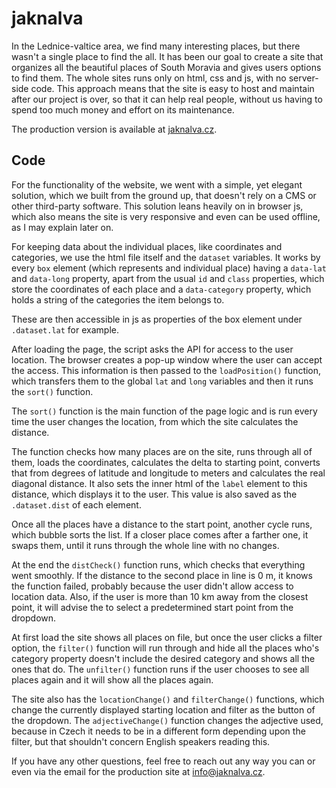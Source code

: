 # jaknalva
In the Lednice-valtice area, we find many interesting places, but there wasn't a single place to find the all. It has been our goal to create a site that organizes all the beautiful places of South Moravia and gives users options to find them. The whole sites runs only on html, css and js, with no server-side code. This approach means that the site is easy to host and maintain after our project is over, so that it can help real people, without us having to spend too much money and effort on its maintenance.

The production version is available at [jaknalva.cz](jaknalva.cz).

## Code

For the functionality of the website, we went with a simple, yet elegant solution, which we built from the ground up, that doesn't rely on a CMS or other third-party software. This solution leans heavily on in browser js, which also means the site is very responsive and even can be used offline, as I may explain later on.

For keeping data about the individual places, like coordinates and categories, we use the html file itself and the `dataset` variables. It works by every `box` element (which represents and individual place) having a `data-lat` and `data-long` property, apart from the usual `id` and `class` properties, which store the coordinates of each place and a `data-category` property, which holds a string of the categories the item belongs to.

These are then accessible in js as properties of the box element under `.dataset.lat` for example.

After loading the page, the script asks the API for access to the user location. The browser creates a pop-up window where the user can accept the access. This information is then passed to the `loadPosition()` function, which transfers them to the global `lat` and `long` variables and then it runs the `sort()` function.

The `sort()` function is the main function of the page logic and is run every time the user changes the location, from which the site calculates the distance.

The function checks how many places are on the site, runs through all of them, loads the coordinates, calculates the delta to starting point, converts that from degrees of latitude and longitude to meters and calculates the real diagonal distance. It also sets the inner html of the `label` element to this distance, which displays it to the user. This value is also saved as the `.dataset.dist` of each element.

Once all the places have a distance to the start point, another cycle runs, which bubble sorts the list. If a closer place comes after a farther one, it swaps them, until it runs through the whole line with no changes.

At the end the `distCheck()` function runs, which checks that everything went smoothly. If the distance to the second place in line is 0 m, it knows the function failed, probably because the user didn't allow access to location data. Also, if the user is more than 10 km away from the closest point, it will advise the to select a predetermined start point from the dropdown.

At first load the site shows all places on file, but once the user clicks a filter option, the `filter()` function will run through and hide all the places who's category property doesn't include the desired category and shows all the ones that do. The `unfilter()` function runs if the user chooses to see all places again and it will show all the places again.

The site also has the `locationChange()` and `filterChange()` functions, which change the currently displayed starting location and filter as the button of the dropdown. The `adjectiveChange()` function changes the adjective used, because in Czech it needs to be in a different form depending upon the filter, but that shouldn't concern English speakers reading this.

If you have any other questions, feel free to reach out any way you can or even via the email for the production site at info@jaknalva.cz.
